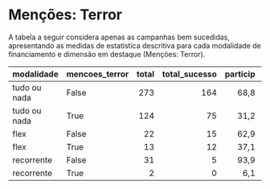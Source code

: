 # Menções: Terror

A tabela a seguir considera apenas as campanhas bem sucedidas, apresentando as medidas
de estatística descritiva para cada modalidade de financiamento e dimensão em destaque
(Menções: Terror).

| modalidade   | mencoes_terror   |   total |   total_sucesso |   particip |   taxa_sucesso |   valor_sucesso |   media_sucesso |   std_sucesso |   min_sucesso |   max_sucesso |
|:-------------|:-----------------|--------:|----------------:|-----------:|---------------:|----------------:|----------------:|--------------:|--------------:|--------------:|
| tudo ou nada | False            |     273 |             164 |       68,8 |           60,1 |      3.175.709,78 |        19.364,08 |      14.443,84 |        413,39 |      79.109,40 |
| tudo ou nada | True             |     124 |              75 |       31,2 |           60,5 |      1.471.932,69 |        19.625,77 |      15.960,70 |       3.073,68 |      90.252,06 |
| flex         | False            |      22 |              15 |       62,9 |           68,2 |       156.465,06 |        10.431,00 |      20.841,58 |         25,11 |      79.806,29 |
| flex         | True             |      13 |              12 |       37,1 |           92,3 |        43.440,56 |         3.620,05 |       4.307,70 |        708,00 |      14.800,18 |
| recorrente   | False            |      31 |               5 |       93,9 |           16,1 |          301,40 |           60,28 |         60,43 |          5,06 |        160,00 |
| recorrente   | True             |       2 |               0 |        6,1 |            0,0 |            0,00 |            0,00 |          0,00 |          0,00 |          0,00 |
